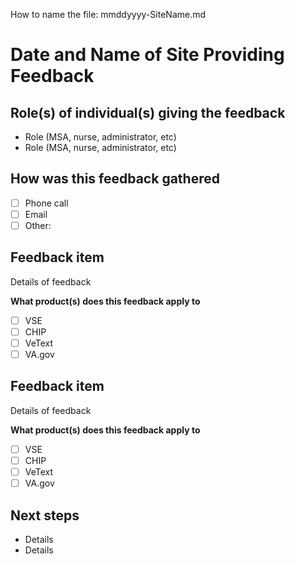 How to name the file: mmddyyyy-SiteName.md

# Date and Name of Site Providing Feedback

## Role(s) of individual(s) giving the feedback
- Role (MSA, nurse, administrator, etc)
- Role (MSA, nurse, administrator, etc)

## How was this feedback gathered
- [ ] Phone call
- [ ] Email
- [ ] Other:

## Feedback item 
Details of feedback

**What product(s) does this feedback apply to**
- [ ] VSE
- [ ] CHIP
- [ ] VeText
- [ ] VA.gov

## Feedback item 
Details of feedback

**What product(s) does this feedback apply to**
- [ ] VSE
- [ ] CHIP
- [ ] VeText
- [ ] VA.gov

## Next steps
- Details
- Details 
